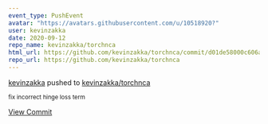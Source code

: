```yaml
---
event_type: PushEvent
avatar: "https://avatars.githubusercontent.com/u/10518920?"
user: kevinzakka
date: 2020-09-12
repo_name: kevinzakka/torchnca
html_url: https://github.com/kevinzakka/torchnca/commit/d01de58000c606aaa587318d4a1a132257f862f1
repo_url: https://github.com/kevinzakka/torchnca
---
```


<a href='https://github.com/kevinzakka' target='_blank'>kevinzakka</a> pushed to <a href='https://github.com/kevinzakka/torchnca' target='_blank'>kevinzakka/torchnca</a>

<small>fix incorrect hinge loss term</small>

<a href='https://github.com/kevinzakka/torchnca/commit/d01de58000c606aaa587318d4a1a132257f862f1' target='_blank'>View Commit</a>